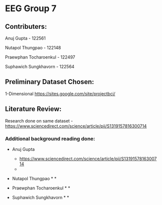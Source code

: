 # EEG Group 7
## Contributers:
Anuj Gupta - 122561

Nutapol Thungpao - 122148

Praewphan Tocharoenkul - 122497

Suphawich Sungkhavorn - 122564
## Preliminary Dataset Chosen:
1-Dimensional https://sites.google.com/site/projectbci/
## Literature Review:
Research done on same dataset - https://www.sciencedirect.com/science/article/pii/S1319157816300714

### Additional background reading done:
- Anuj Gupta 
  * https://www.sciencedirect.com/science/article/pii/S1319157816300714
  * 

- Nutapol Thungpao
  *
  *
  
- Praewphan Tocharoenkul
  *
  *
  
- Suphawich Sungkhavorn
  *
  *
